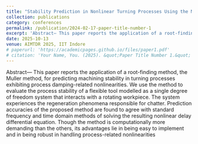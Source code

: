 ```yaml
---
title: "Stability Prediction in Nonlinear Turning Processes Using the Muller Algorithm"
collection: publications
category: conferences
permalink: /publication/2024-02-17-paper-title-number-1
excerpt: 'Abstract— This paper reports the application of a root-finding method, the Muller method, for predicting machining stability in turning processes exhibiting process damping-related nonlinearities. We use the method to evaluate the process stability of a flexible tool modelled as a single degree of freedom system that interacts with a rotating workpiece. The system experiences the regeneration phenomena responsible for chatter. Prediction accuracies of the proposed method are found to agree with standard frequency and time domain methods of solving the resulting nonlinear delay differential equation. Though the method is computationally more demanding than the others, its advantages lie in being easy to implement and in being robust in handling process-related nonlinearities.'
date: 2025-10-13
venue: AIMTDR 2025, IIT Indore
# paperurl: 'https://academicpages.github.io/files/paper1.pdf'
# citation: 'Your Name, You. (2025). &quot;Paper Title Number 1.&quot; <i>GitHub Journal of Bugs</i>. 1(3).'
---
```


Abstract— This paper reports the application of a root-finding method, the Muller method, for predicting machining stability in turning processes exhibiting process damping-related nonlinearities. We use the method to evaluate the process stability of a flexible tool modelled as a single degree of freedom system that interacts with a rotating workpiece. The system experiences the regeneration phenomena responsible for chatter. Prediction accuracies of the proposed method are found to agree with standard frequency and time domain methods of solving the resulting nonlinear delay differential equation. Though the method is computationally more demanding than the others, its advantages lie in being easy to implement and in being robust in handling process-related nonlinearities
